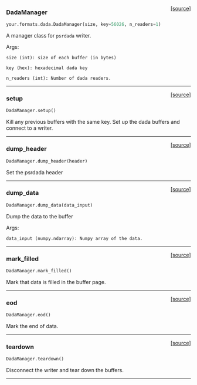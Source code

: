 <span style="float:right;">[[source]](https://github.com/thepetabyteproject/your/blob/master/your/formats/dada.py#L14)</span>

### DadaManager


```python
your.formats.dada.DadaManager(size, key=56026, n_readers=1)
```


A manager class for `psrdada` writer.

Args: 


    size (int): size of each buffer (in bytes)

    key (hex): hexadecimal dada key

    n_readers (int): Number of dada readers.


----

<span style="float:right;">[[source]](https://github.com/thepetabyteproject/your/blob/master/your/formats/dada.py#L32)</span>

### setup


```python
DadaManager.setup()
```


Kill any previous buffers with the same key.
Set up the dada buffers and connect to a writer.


----

<span style="float:right;">[[source]](https://github.com/thepetabyteproject/your/blob/master/your/formats/dada.py#L50)</span>

### dump_header


```python
DadaManager.dump_header(header)
```


Set the psrdada header


----

<span style="float:right;">[[source]](https://github.com/thepetabyteproject/your/blob/master/your/formats/dada.py#L56)</span>

### dump_data


```python
DadaManager.dump_data(data_input)
```


Dump the data to the buffer

Args: 


    data_input (numpy.ndarray): Numpy array of the data.


----

<span style="float:right;">[[source]](https://github.com/thepetabyteproject/your/blob/master/your/formats/dada.py#L70)</span>

### mark_filled


```python
DadaManager.mark_filled()
```


Mark that data is filled in the buffer page.


----

<span style="float:right;">[[source]](https://github.com/thepetabyteproject/your/blob/master/your/formats/dada.py#L76)</span>

### eod


```python
DadaManager.eod()
```


Mark the end of data.


----

<span style="float:right;">[[source]](https://github.com/thepetabyteproject/your/blob/master/your/formats/dada.py#L82)</span>

### teardown


```python
DadaManager.teardown()
```


Disconnect the writer and tear down the buffers.


----


